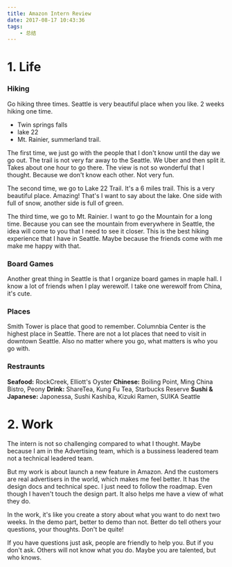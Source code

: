 ```yaml
---
title: Amazon Intern Review
date: 2017-08-17 10:43:36
tags:
    - 总结
---
```


# 1. Life
### Hiking
Go hiking three times. Seattle is very beautiful place when you like. 2 weeks hiking one time. 

- Twin springs falls
- lake 22
- Mt. Rainier, summerland trail.

The first time, we just go with the people that I don't know until the day we go out. The trail is not very far away to the Seattle. We Uber and then split it. Takes about one hour to go there. The view is not so wonderful that I thought. Because we don't know each other. Not very fun.

The second time, we go to Lake 22 Trail. It's a 6 miles trail. This is a very beautiful place. Amazing! That's I want to say about the lake. One side with full of snow, another side is full of green. 

The third time, we go to Mt. Rainier. I want to go the Mountain for a long time. Because you can see the mountain from everywhere in Seattle, the idea will come to you that I need to see it closer. This is the best hiking experience that I have in Seattle. Maybe because the friends come with me make me happy with that.


### Board Games
Another great thing in Seattle is that I organize board games in maple hall. I know a lot of friends when I play werewolf. I take one werewolf from China, it's cute.


### Places 
Smith Tower is place that good to remember. Columnbia Center is the highest place in Seattle. There are not a lot places that need to visit in downtown Seattle. Also no matter where you go, what matters is who you go with.

### Restraunts
**Seafood:** RockCreek, Elliott's Oyster 
**Chinese:** Boiling Point, Ming China Bistro, Peony
**Drink:** ShareTea, Kung Fu Tea, Starbucks Reserve
**Sushi & Japanese:** Japonessa, Sushi Kashiba, Kizuki Ramen, SUIKA Seattle

# 2. Work
The intern is not so challenging compared to what I thought. Maybe because I am in the Advertising team, which is a bussiness leadered team not a technical leadered team. 

But my work is about launch a new feature in Amazon. And the customers are real advertisers in the world, which makes me feel better. It has the design docs and technical spec. I just need to follow the roadmap. Even though I haven't touch the design part. It also helps me have a view of what they do.

In the work, it's like you create a story about what you want to do next two weeks. In the demo part, better to demo than not. Better do tell others your questions, your thoughts. Don't be quite!

If you have questions just ask, people are friendly to help you. But if you don't ask. Others will not know what you do. Maybe you are talented, but who knows.


